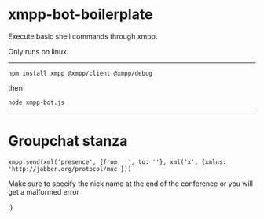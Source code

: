 # xmpp-bot-boilerplate
Execute basic shell commands through xmpp. 

Only runs on linux.

---

`npm install xmpp @xmpp/client @xmpp/debug ` 

then

`node xmpp-bot.js`

---

# Groupchat stanza

`xmpp.send(xml('presence', {from: '', to: ''}, xml('x', {xmlns: 'http://jabber.org/protocol/muc'}))`

Make sure to specify the nick name at the end of the conference or you will get a malformed error

:)
